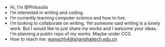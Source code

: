 - Hi, I’m @Philosolis
- I’m interested in writing and coding.
- I’m currently learning computer science and how to live.
- I’m looking to collaborate on writing. Yet someone said writing is a lonely work. But I would like to just share my works and I welcome your ideas. I'm planning a public repo of my works. Maybe under CC0.
- How to reach me: wangchh4@shanghaitech.edu.cn
